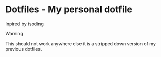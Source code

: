 # Dotfiles - My personal dotfile

Inpired by tsoding

> [!WARNING]
> This should not work anywhere else it is a stripped down version of my previous dotfiles.

